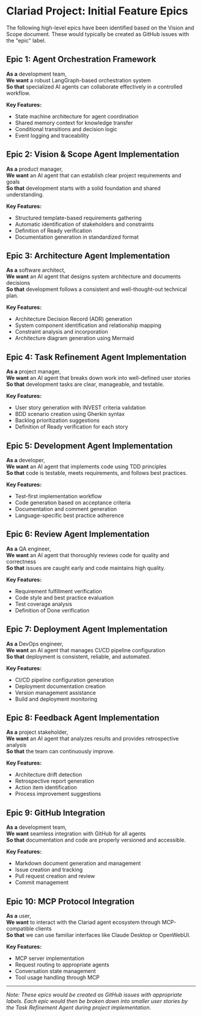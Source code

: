 # Clariad Project: Initial Feature Epics

The following high-level epics have been identified based on the Vision and Scope document. These would typically be created as GitHub issues with the "epic" label.

## Epic 1: Agent Orchestration Framework
**As a** development team,  
**We want** a robust LangGraph-based orchestration system  
**So that** specialized AI agents can collaborate effectively in a controlled workflow.

**Key Features:**
- State machine architecture for agent coordination
- Shared memory context for knowledge transfer
- Conditional transitions and decision logic
- Event logging and traceability

## Epic 2: Vision & Scope Agent Implementation
**As a** product manager,  
**We want** an AI agent that can establish clear project requirements and goals  
**So that** development starts with a solid foundation and shared understanding.

**Key Features:**
- Structured template-based requirements gathering
- Automatic identification of stakeholders and constraints
- Definition of Ready verification
- Documentation generation in standardized format

## Epic 3: Architecture Agent Implementation
**As a** software architect,  
**We want** an AI agent that designs system architecture and documents decisions  
**So that** development follows a consistent and well-thought-out technical plan.

**Key Features:**
- Architecture Decision Record (ADR) generation
- System component identification and relationship mapping
- Constraint analysis and incorporation
- Architecture diagram generation using Mermaid

## Epic 4: Task Refinement Agent Implementation
**As a** project manager,  
**We want** an AI agent that breaks down work into well-defined user stories  
**So that** development tasks are clear, manageable, and testable.

**Key Features:**
- User story generation with INVEST criteria validation
- BDD scenario creation using Gherkin syntax
- Backlog prioritization suggestions
- Definition of Ready verification for each story

## Epic 5: Development Agent Implementation
**As a** developer,  
**We want** an AI agent that implements code using TDD principles  
**So that** code is testable, meets requirements, and follows best practices.

**Key Features:**
- Test-first implementation workflow
- Code generation based on acceptance criteria
- Documentation and comment generation
- Language-specific best practice adherence

## Epic 6: Review Agent Implementation
**As a** QA engineer,  
**We want** an AI agent that thoroughly reviews code for quality and correctness  
**So that** issues are caught early and code maintains high quality.

**Key Features:**
- Requirement fulfillment verification
- Code style and best practice evaluation
- Test coverage analysis
- Definition of Done verification

## Epic 7: Deployment Agent Implementation
**As a** DevOps engineer,  
**We want** an AI agent that manages CI/CD pipeline configuration  
**So that** deployment is consistent, reliable, and automated.

**Key Features:**
- CI/CD pipeline configuration generation
- Deployment documentation creation
- Version management assistance
- Build and deployment monitoring

## Epic 8: Feedback Agent Implementation
**As a** project stakeholder,  
**We want** an AI agent that analyzes results and provides retrospective analysis  
**So that** the team can continuously improve.

**Key Features:**
- Architecture drift detection
- Retrospective report generation
- Action item identification
- Process improvement suggestions

## Epic 9: GitHub Integration
**As a** development team,  
**We want** seamless integration with GitHub for all agents  
**So that** documentation and code are properly versioned and accessible.

**Key Features:**
- Markdown document generation and management
- Issue creation and tracking
- Pull request creation and review
- Commit management

## Epic 10: MCP Protocol Integration
**As a** user,  
**We want** to interact with the Clariad agent ecosystem through MCP-compatible clients  
**So that** we can use familiar interfaces like Claude Desktop or OpenWebUI.

**Key Features:**
- MCP server implementation
- Request routing to appropriate agents
- Conversation state management
- Tool usage handling through MCP

---

*Note: These epics would be created as GitHub issues with appropriate labels. Each epic would then be broken down into smaller user stories by the Task Refinement Agent during project implementation.*